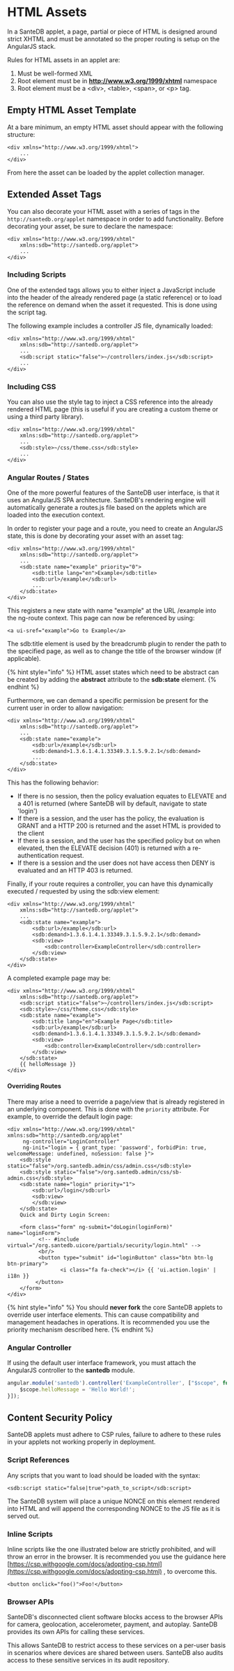 # HTML Assets

In a SanteDB applet, a page, partial or piece of HTML is designed around strict XHTML and must be annotated so the proper routing is setup on the AngularJS stack.

Rules for HTML assets in an applet are:

1. Must be well-formed XML
2. Root element must be in **http://www.w3.org/1999/xhtml** namespace
3. Root element must be a \<div>, \<table>, \<span>, or \<p> tag.

## Empty HTML Asset Template

At a bare minimum, an empty HTML asset should appear with the following structure:

```markup
<div xmlns="http://www.w3.org/1999/xhtml">
    ...
</div>
```

From here the asset can be loaded by the applet collection manager.

## Extended Asset Tags

You can also decorate your HTML asset with a series of tags in the `http://santedb.org/applet` namespace in order to add functionality. Before decorating your asset, be sure to declare the namespace:

```markup
<div xmlns="http://www.w3.org/1999/xhtml" 
    xmlns:sdb="http://santedb.org/applet">
    ...
</div>
```

### Including Scripts

One of the extended tags allows you to either inject a JavaScript include into the header of the already rendered page (a static reference) or to load the reference on demand when the asset it requested. This is done using the script tag.&#x20;

The following example includes a controller JS file, dynamically loaded:

```markup
<div xmlns="http://www.w3.org/1999/xhtml" 
    xmlns:sdb="http://santedb.org/applet">
    ...
    <sdb:script static="false">~/controllers/index.js</sdb:script>
    ...
</div>
```

### Including CSS

You can also use the style tag to inject a CSS reference into the already rendered HTML page (this is useful if you are creating a custom theme or using a third party library).

```markup
<div xmlns="http://www.w3.org/1999/xhtml" 
    xmlns:sdb="http://santedb.org/applet">
    ...
    <sdb:style>~/css/theme.css</sdb:style>
    ...
</div>
```

### Angular Routes / States

One of the more powerful features of the SanteDB user interface, is that it uses an AngularJS SPA architecture. SanteDB's rendering engine will automatically generate a routes.js file based on the applets which are loaded into the execution context.&#x20;

In order to register your page and a route, you need to create an AngularJS state, this is done by decorating your asset with an asset tag:

```markup
<div xmlns="http://www.w3.org/1999/xhtml" 
    xmlns:sdb="http://santedb.org/applet">
    ...
    <sdb:state name="example" priority="0">
        <sdb:title lang="en">Example</sdb:title>
        <sdb:url>/example</sdb:url>
        ...
    </sdb:state>
</div>
```

This registers a new state with name "example" at the URL /example into the ng-route context. This page can now be referenced by using:

```markup
<a ui-sref="example">Go to Example</a>
```

The sdb:title element is used by the breadcrumb plugin to render the path to the specified page, as well as to change the title of the browser window (if applicable).

{% hint style="info" %}
HTML asset states which need to be abstract can be created by adding the **abstract** attribute to the **sdb:state** element.
{% endhint %}

Furthermore, we can demand a specific permission be present for the current user in order to allow navigation:

```markup
<div xmlns="http://www.w3.org/1999/xhtml" 
    xmlns:sdb="http://santedb.org/applet">
    ...
    <sdb:state name="example">
        <sdb:url>/example</sdb:url>
        <sdb:demand>1.3.6.1.4.1.33349.3.1.5.9.2.1</sdb:demand>
        ...
    </sdb:state>
</div>
```

This has the following behavior:

* If there is no session, then the policy evaluation equates to ELEVATE and a 401 is returned (where SanteDB will by default, navigate to state 'login')
* If there is a session, and the user has the policy, the evaluation is GRANT and a HTTP 200 is returned and the asset HTML is provided to the client
* If there is a session, and the user has the specified policy but on when elevated, then the ELEVATE decision (401) is returned with a re-authentication request.
* If there is a session and the user does not have access then DENY is evaluated and an HTTP 403 is returned.

Finally, if your route requires a controller, you can have this dynamically executed / requested by using the sdb:view element:

```markup
<div xmlns="http://www.w3.org/1999/xhtml" 
    xmlns:sdb="http://santedb.org/applet">
    ...
    <sdb:state name="example">
        <sdb:url>/example</sdb:url>
        <sdb:demand>1.3.6.1.4.1.33349.3.1.5.9.2.1</sdb:demand>
        <sdb:view>
            <sdb:controller>ExampleController</sdb:controller>
        </sdb:view>
    </sdb:state>
</div>
```

A completed example page may be:

```markup
<div xmlns="http://www.w3.org/1999/xhtml" 
    xmlns:sdb="http://santedb.org/applet">
    <sdb:script static="false">~/controllers/index.js</sdb:script>
    <sdb:style>~/css/theme.css</sdb:style>
    <sdb:state name="example">
        <sdb:title lang="en">Example Page</sdb:title>
        <sdb:url>/example</sdb:url>
        <sdb:demand>1.3.6.1.4.1.33349.3.1.5.9.2.1</sdb:demand>
        <sdb:view>
            <sdb:controller>ExampleController</sdb:controller>
        </sdb:view>
    </sdb:state>
    {{ helloMessage }}
</div>
```

#### Overriding Routes

There may arise a need to override a page/view that is already registered in an underlying component. This is done with the `priority` attribute. For example, to override the default login page:

```markup
<div xmlns="http://www.w3.org/1999/xhtml" xmlns:sdb="http://santedb.org/applet" 
     ng-controller="LoginController"
     ng-init="login = { grant_type: 'password', forbidPin: true, welcomeMessage: undefined, noSession: false }">
    <sdb:style static="false">/org.santedb.admin/css/admin.css</sdb:style>
    <sdb:style static="false">/org.santedb.admin/css/sb-admin.css</sdb:style>
    <sdb:state name="login" priority="1">
        <sdb:url>/login</sdb:url>
        <sdb:view>
        </sdb:view>
    </sdb:state>
    Quick and Dirty Login Screen:
    
    <form class="form" ng-submit="doLogin(loginForm)" name="loginForm">
          <!-- #include virtual="/org.santedb.uicore/partials/security/login.html" -->
          <br/>
          <button type="submit" id="loginButton" class="btn btn-lg btn-primary">
                 <i class="fa fa-check"></i> {{ 'ui.action.login' | i18n }}
         </button>
    </form>
</div>
```

{% hint style="info" %}
You should **never fork** the core SanteDB applets to override user interface elements. This can cause compatibility and management headaches in operations. It is recommended you use the priority mechanism described here.
{% endhint %}

### Angular Controller

If using the default user interface framework, you must attach the AngularJS controller to the **santedb** module.

```javascript
angular.module('santedb').controller('ExampleController', ["$scope", function($scope) {
    $scope.helloMessage = 'Hello World!';
}]);
```

## Content Security Policy

SanteDB applets must adhere to CSP rules, failure to adhere to these rules in your applets not working properly in deployment.&#x20;

### Script References

Any scripts that you want to load should be loaded with the syntax:

```markup
<sdb:script static="false|true">path_to_script</sdb:script>
```

The SanteDB system will place a unique NONCE on this element rendered into HTML and will append the corresponding NONCE to the JS file as it is served out.

### Inline Scripts

Inline scripts like the one illustrated below are strictly prohibited, and will throw an error in the browser. It is recommended you use the guidance here [https://csp.withgoogle.com/docs/adopting-csp.html](https://csp.withgoogle.com/docs/adopting-csp.html) , to overcome this.

```markup
<button onclick="foo()">Foo!</button>
```

### Browser APIs

SanteDB's disconnected client software blocks access to the browser APIs for camera, geolocation, accelerometer, payment, and autoplay. SanteDB provides its own APIs for calling these services.

This allows SanteDB to restrict access to these services on a per-user basis in scenarios where devices are shared between users. SanteDB also audits access to these sensitive services in its audit repository.

